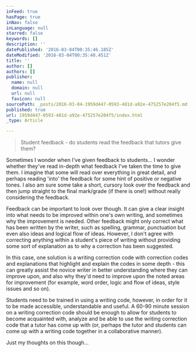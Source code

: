 ```yaml
---
inFeed: true
hasPage: true
inNav: false
inLanguage: null
starred: false
keywords: []
description: ''
datePublished: '2016-03-04T00:35:46.185Z'
dateModified: '2016-03-04T00:35:40.451Z'
title: ''
author: []
authors: []
publisher:
  name: null
  domain: null
  url: null
  favicon: null
sourcePath: _posts/2016-03-04-1959d447-0593-481d-a92e-475257e204f5.md
published: true
url: 1959d447-0593-481d-a92e-475257e204f5/index.html
_type: Article

---
```

> Student feedback - do students read the feedback that tutors give them?

Sometimes I wonder when I've given feedback to students... I wonder whether they've read in-depth what feedback I've taken the time to give them. I imagine that some will read over everything in great detail, and perhaps reading 'into' the feedback for some hint of positive or negative tones. I also am sure some take a short, cursory look over the feedback and then jump straight to the final mark/grade (if there is one!) without really considering the feedback. 

Feedback can be important to look over though. It can give a clear insight into what needs to be improved within one's own writing, and sometimes why the improvement is needed. Other feedback might only correct what has been written by the writer, such as spelling, grammar, punctuation but even also ideas and logical flow of ideas. However, I don't agree with correcting anything within a student's piece of writing without providing some sort of explanation as to why a correction has been suggested. 

In this case, one solution is a writing correction code with correction codes and explanations that highlight and explain the codes in some depth - this can greatly assist the novice writer in better understanding where they can improve upon, and also why they'd need to improve upon the noted areas for improvement (for example, word order, logic and flow of ideas, style issues and so on). 

Students need to be trained in using a writing code, however, in order for it to be made accessible, understandable and useful. A 60-90 minute session on a writing correction code should be enough to allow for students to become acquainted with, analyze and be able to use the writing correction code that a tutor has come up with (or, perhaps the tutor and students can come up with a writing code together in a collaborative manner). 

Just my thoughts on this though...